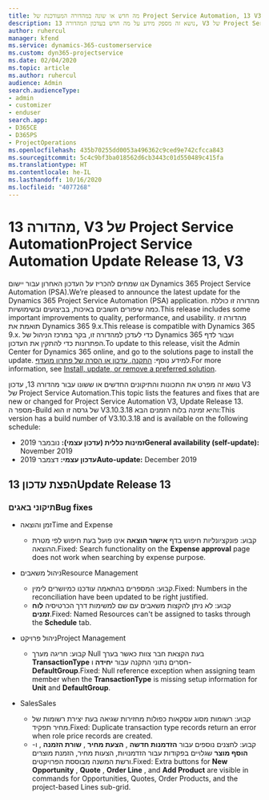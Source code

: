 ```yaml
---
title: מה חדש או שונה במהדורה המעודכנת של Project Service Automation, 13 V3
description: נושא זה מספק מידע על מה חדש בעדכון המהדורה 13, V3 של Project Service Automation.
author: ruhercul
manager: kfend
ms.service: dynamics-365-customerservice
ms.custom: dyn365-projectservice
ms.date: 02/04/2020
ms.topic: article
ms.author: ruhercul
audience: Admin
search.audienceType:
- admin
- customizer
- enduser
search.app:
- D365CE
- D365PS
- ProjectOperations
ms.openlocfilehash: 435b70255dd0053a496362c9ced9e742cfcca843
ms.sourcegitcommit: 5c4c9bf3ba018562d6cb3443c01d550489c415fa
ms.translationtype: HT
ms.contentlocale: he-IL
ms.lasthandoff: 10/16/2020
ms.locfileid: "4077268"
---
```

# <a name="project-service-automation-update-release-13-v3"></a><span data-ttu-id="528d4-103">מהדורה 13, V3 של Project Service Automation</span><span class="sxs-lookup"><span data-stu-id="528d4-103">Project Service Automation Update Release 13, V3</span></span>
<span data-ttu-id="528d4-104">אנו שמחים להכריז על העדכון האחרון עבור יישום Dynamics 365 Project Service Automation‏ (PSA).</span><span class="sxs-lookup"><span data-stu-id="528d4-104">We’re pleased to announce the latest update for the Dynamics 365 Project Service Automation (PSA) application.</span></span> <span data-ttu-id="528d4-105">מהדורה זו כוללת כמה שיפורים חשובים באיכות, בביצועים ובשימושיות.</span><span class="sxs-lookup"><span data-stu-id="528d4-105">This release includes some important improvements to quality, performance, and usability.</span></span> <span data-ttu-id="528d4-106">מהדורה זו תואמת את Dynamics 365 9.x.</span><span class="sxs-lookup"><span data-stu-id="528d4-106">This release is compatible with Dynamics 365 9.x.</span></span> <span data-ttu-id="528d4-107">כדי לעדכן למהדורה זו, בקר במרכז הניהול של Dynamics 365 ועבור לדף הפתרונות כדי להתקין את העדכון.</span><span class="sxs-lookup"><span data-stu-id="528d4-107">To update to this release, visit the Admin Center for Dynamics 365 online, and go to the solutions page to install the update.</span></span> <span data-ttu-id="528d4-108">למידע נוסף: [התקנה, עדכון או הסרה של פתרון מועדף](https://docs.microsoft.com/power-platform/admin/install-remove-preferred-solution).</span><span class="sxs-lookup"><span data-stu-id="528d4-108">For more information, see [Install, update, or remove a preferred solution](https://docs.microsoft.com/power-platform/admin/install-remove-preferred-solution).</span></span>

<span data-ttu-id="528d4-109">נושא זה מפרט את התכונות והתיקונים החדשים או ששונו עבור מהדורה 13, עדכון V3 של Project Service Automation.</span><span class="sxs-lookup"><span data-stu-id="528d4-109">This topic lists the features and fixes that are new or changed for Project Service Automation V3, Update Release 13.</span></span> <span data-ttu-id="528d4-110">מספר ה-Build של גרסה זו הוא V3.10.3.18 והיא זמינה בלוח הזמנים הבא:</span><span class="sxs-lookup"><span data-stu-id="528d4-110">This version has a build number of V3.10.3.18 and is available on the following schedule:</span></span>

- <span data-ttu-id="528d4-111">**זמינות כללית (עדכון עצמי):** נובמבר 2019</span><span class="sxs-lookup"><span data-stu-id="528d4-111">**General availability (self-update):** November 2019</span></span>
- <span data-ttu-id="528d4-112">**עדכון עצמי:** דצמבר 2019</span><span class="sxs-lookup"><span data-stu-id="528d4-112">**Auto-update:** December 2019</span></span>


## <a name="update-release-13"></a><span data-ttu-id="528d4-113">הפצת עדכון 13</span><span class="sxs-lookup"><span data-stu-id="528d4-113">Update Release 13</span></span> 

### <a name="bug-fixes"></a><span data-ttu-id="528d4-114">תיקוני באגים</span><span class="sxs-lookup"><span data-stu-id="528d4-114">Bug fixes</span></span>

- <span data-ttu-id="528d4-115">זמן והוצאה</span><span class="sxs-lookup"><span data-stu-id="528d4-115">Time and Expense</span></span>

     - <span data-ttu-id="528d4-116">קבוע: פונקציונליות חיפוש בדף **אישור הוצאה** אינו פועל בעת חיפוש לפי מטרת ההוצאה.</span><span class="sxs-lookup"><span data-stu-id="528d4-116">Fixed: Search functionality on the **Expense approval** page does not work when searching by expense purpose.</span></span>

- <span data-ttu-id="528d4-117">ניהול משאבים</span><span class="sxs-lookup"><span data-stu-id="528d4-117">Resource Management</span></span>

     - <span data-ttu-id="528d4-118">קבוע: המספרים בהתאמה עודכנו כמיושרים לימין.</span><span class="sxs-lookup"><span data-stu-id="528d4-118">Fixed: Numbers in the reconciliation have been updated to be right justified.</span></span>
     - <span data-ttu-id="528d4-119">קבוע: לא ניתן להקצות משאבים עם שם למשימות דרך הכרטיסיה **לוח זמנים**.</span><span class="sxs-lookup"><span data-stu-id="528d4-119">Fixed: Named Resources can't be assigned to tasks through the **Schedule** tab.</span></span>

- <span data-ttu-id="528d4-120">ניהול פרויקט</span><span class="sxs-lookup"><span data-stu-id="528d4-120">Project Management</span></span>

     - <span data-ttu-id="528d4-121">קבוע: חריגה מערך Null בעת הקצאת חבר צוות כאשר בערך **TransactionType‎** חסרים נתוני התקנה עבור **יחידה** ו- **DefaultGroup**.</span><span class="sxs-lookup"><span data-stu-id="528d4-121">Fixed: Null reference exception when assigning team member when the **TransactionType** is missing setup information for **Unit** and **DefaultGroup**.</span></span>

- <span data-ttu-id="528d4-122">Sales</span><span class="sxs-lookup"><span data-stu-id="528d4-122">Sales</span></span>

     - <span data-ttu-id="528d4-123">קבוע: רשומות מסוג עסקאות כפולות מחזירות שגיאה בעת יצירת רשומות של מחיר תפקיד.</span><span class="sxs-lookup"><span data-stu-id="528d4-123">Fixed: Duplicate transaction type records return an error when role price records are created.</span></span>
     - <span data-ttu-id="528d4-124">קבוע: לחצנים נוספים עבור **הזדמנות חדשה** , **הצעת מחיר** , **שורת הזמנה** , ו- **הוסף מוצר** שגלויים בפקודות עבור הזדמנויות, הצעות מחיר, הזמנת מוצרים ורשת המשנה מבוססת הפרויקטים.</span><span class="sxs-lookup"><span data-stu-id="528d4-124">Fixed: Extra buttons for **New Opportunity** , **Quote** , **Order Line** , and **Add Product** are visible in commands for Opportunities, Quotes, Order Products, and the project-based Lines sub-grid.</span></span>


